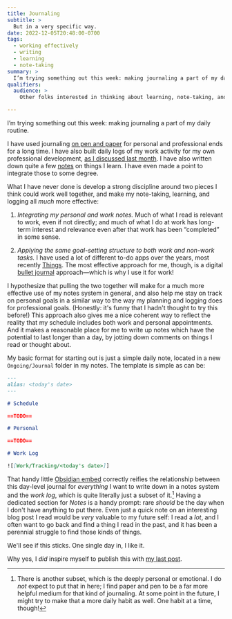 ```yaml
---
title: Journaling
subtitle: >
  But in a very specific way.
date: 2022-12-05T20:48:00-0700
tags:
  - working effectively
  - writing
  - learning
  - note-taking
summary: >
  I’m trying something out this week: making journaling a part of my daily routine.
qualifiers:
  audience: >
    Other folks interested in thinking about learning, note-taking, and working effectively (in the ways that *I* work effectively, at least).

---
```


I’m trying something out this week: making journaling a part of my daily routine.

I have used journaling [on pen and paper][stationery] for personal and professional ends for a long time. I have also built daily logs of my work activity for my own professional development, [as I discussed last month][log]. I have also written down quite a few [notes][obsidian] on things I learn. I have even made a point to integrate those to some degree.

[stationery]: https://v5.chriskrycho.com/journal/stationery/
[log]: https://v5.chriskrycho.com/journal/writing-down-what-i-do-in-obsidian/
[obsidian]: https://v5.chriskrycho.com/journal/obsidian/

What I have never done is develop a strong discipline around two pieces I think could work well together, and make my note-taking, learning, and logging all *much* more effective:

1. *Integrating my personal and work notes.* Much of what I read is relevant to work, even if not directly; and much of what I do at work has long-term interest and relevance even after that work has been “completed” in some sense.

2. *Applying the same goal-setting structure to both work and non-work tasks.* I have used a lot of different to-do apps over the years, most recently [Things][things]. The most effective approach for me, though, is a digital [bullet journal][bullet] approach—which is why I use it for work!

[things]: https://culturedcode.com/things/
[bullet]: https://v4.chriskrycho.com/2019/stealing-a-page-from-bullet-journals.html

I hypothesize that pulling the two together will make for a much more effective use of my notes system in general, and also help me stay on track on personal goals in a similar way to the way my planning and logging does for professional goals. (Honestly: it's funny that I hadn't thought to try this before!) This approach also gives me a nice coherent way to reflect the reality that my schedule includes both work and personal appointments. And it makes a reasonable place for me to write up notes which have the potential to last longer than a day, by jotting down comments on things I read or thought about.

My basic format for starting out is just a simple daily note, located in a new `Ongoing/Journal` folder in my notes. The template is simple as can be:

```markdown
---
alias: <today's date>
---

# Schedule

==TODO==

# Personal

==TODO==

# Work Log

![[Work/Tracking/<today's date>]]
```

That handy little [Obsidian embed][embed] correctly reifies the relationship between this day-level journal for *everything* I want to write down in a notes system and the *work log*, which is quite literally just a subset of it.[^subset] Having a dedicated section for *Notes* is a handy prompt: rare *should* be the day when I don't have anything to put there. Even just a quick note on an interesting blog post I read would be *very* valuable to my future self: I read a *lot*, and I often want to go back and find a thing I read in the past, and it has been a perennial struggle to find those kinds of things.

[embed]: https://help.obsidian.md/How+to/Link+to+blocks

We'll see if this sticks. One single day in, I like it.

<aside>

Why yes, I *did* inspire myself to publish this with [my last post][cook].

[cook]: https://v5.chriskrycho.com/journal/john-cook-and-brief-notes/

</aside>

[^subset]: There is another subset, which is the deeply personal or emotional. I do *not* expect to put that in here; I find paper and pen to be a far more helpful medium for that kind of journaling. At some point in the future, I might try to make that a more daily habit as well. One habit at a time, though!
